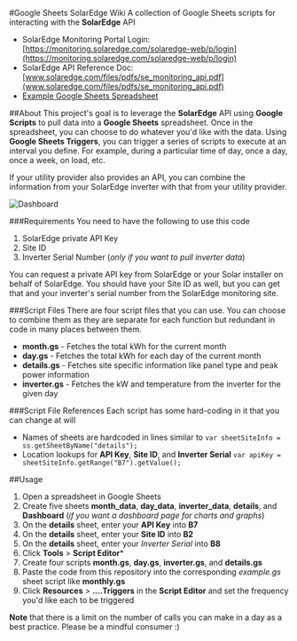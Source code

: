 #Google Sheets SolarEdge Wiki
A collection of Google Sheets scripts for interacting with the **SolarEdge** API

* SolarEdge Monitoring Portal Login: [https://monitoring.solaredge.com/solaredge-web/p/login](https://monitoring.solaredge.com/solaredge-web/p/login)
* SolarEdge API Reference Doc: [www.solaredge.com/files/pdfs/se_monitoring_api.pdf](www.solaredge.com/files/pdfs/se_monitoring_api.pdf)
* [Example Google Sheets Spreadsheet](https://docs.google.com/spreadsheets/d/14_s_zoSnMXNBf8O9BEUB90QZbYsosLDAK6piDL_C9yM/edit?usp=sharing)

##About
This project's goal is to leverage the **SolarEdge** API using **Google Scripts** to pull data into a **Google Sheets** spreadsheet.  Once in the spreadsheet, you can choose to do whatever you'd like with the data.  Using **Google Sheets Triggers**, you can trigger a series of scripts to execute at an interval you define.  For example, during a particular time of day, once a day, once a week, on load, etc.

If your utility provider also provides an API, you can combine the information from your SolarEdge inverter with that from your utility provider.

![Dashboard](https://drive.google.com/uc?id=0B67YKsDXbXJ0SEptc0FES0lLMjA)

###Requirements
You need to have the following to use this code
1. SolarEdge private API Key
2. Site ID
3. Inverter Serial Number (_only if you want to pull inverter data_)
 
You can request a private API key from SolarEdge or your Solar installer on behalf of SolarEdge.  You should have your Site ID as well, but you can get that and your inverter's serial number from the SolarEdge monitoring site.

###Script Files
There are four script files that you can use.  You can choose to combine them as they are separate for each function but redundant in code in many places between them.
* **month.gs** - Fetches the total kWh for the current month
* **day.gs** - Fetches the total kWh for each day of the current month
* **details.gs** - Fetches site specific information like panel type and peak power information
* **inverter.gs** - Fetches the kW and temperature from the inverter for the given day
 
###Script File References
Each script has some hard-coding in it that you can change at will
* Names of sheets are hardcoded in lines similar to
  `var sheetSiteInfo = ss.getSheetByName("details");`
* Location lookups for **API Key**, **Site ID**, and **Inverter Serial**
  `var apiKey = sheetSiteInfo.getRange("B7").getValue();`

##Usage
1. Open a spreadsheet in Google Sheets
2. Create five sheets **month_data**, **day_data**, **inverter_data**, **details**, and **Dashboard** (_if you want a dashboard page for charts and graphs_)
3. On the **details** sheet, enter your **API Key** into **B7**
4. On the **details** sheet, enter your **Site ID** into **B2**
5. On the **details** sheet, enter your *Inverter Serial* into **B8**
4. Click **Tools** > **Script Editor***
5. Create four scripts **month.gs**, **day.gs**, **inverter.gs**, and **details.gs**
6. Paste the code from this repository into the corresponding _example.gs_ sheet script like **monthly.gs**
7. Click **Resources** > **....Triggers** in the **Script Editor** and set the frequency you'd like each to be triggered

**Note** that there is a limit on the number of calls you can make in a day as a best practice.  Please be a mindful consumer :)
